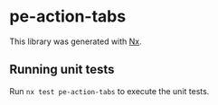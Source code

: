 # pe-action-tabs

This library was generated with [Nx](https://nx.dev).

## Running unit tests

Run `nx test pe-action-tabs` to execute the unit tests.
